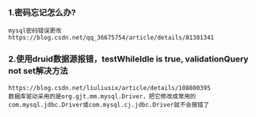 
### 1.密码忘记怎么办?
    mysql密码错误更改
    https://blog.csdn.net/qq_36675754/article/details/81381341
    
  
### 2.使用druid数据源报错，testWhileIdle is true, validationQuery not set解决方法
    https://blog.csdn.net/liuliusix/article/details/108800395
    数据库驱动采用的是org.gjt.mm.mysql.Driver，把它修改成常用的com.mysql.jdbc.Driver或com.mysql.cj.jdbc.Driver就不会报错了
